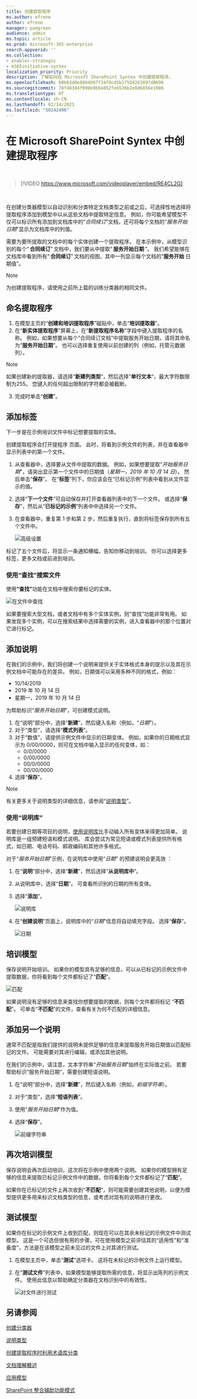 ```yaml
---
title: 创建提取程序
ms.author: efrene
author: efrene
manager: pamgreen
audience: admin
ms.topic: article
ms.prod: microsoft-365-enterprise
search.appverid: ''
ms.collection:
- enabler-strategic
- m365initiative-syntex
localization_priority: Priority
description: 了解如何在 Microsoft SharePoint Syntex 中创建提取程序。
ms.openlocfilehash: b0b03d0e8804097f34f9cd5b17504263097d8696
ms.sourcegitcommit: 78f48304f990e969a052fe6536b2e8d6856e1086
ms.translationtype: HT
ms.contentlocale: zh-CN
ms.lasthandoff: 02/14/2021
ms.locfileid: "50242496"
---
```

# <a name="create-an-extractor-in-microsoft-sharepoint-syntex"></a>在 Microsoft SharePoint Syntex 中创建提取程序


</br>

> [!VIDEO https://www.microsoft.com/videoplayer/embed/RE4CL2G]

</br> 

在创建分类器模型以自动识别和分类特定文档类型之前或之后，可选择性地选择将提取程序添加到模型中以从这些文档中提取特定信息。 例如，你可能希望模型不仅可以标识所有添加到文档库中的“*合同续订*”文档，还可将每个文档的“*服务开始日期*”显示为文档库中的列值。

需要为要所提取的文档中的每个实体创建一个提取程序。 在本示例中，从模型识别的每个“ **合同续订**” 文档中，我们要从中提取“ **服务开始日期** ”。 我们希望能够在文档库中看到所有“ **合同续订**” 文档的视图，其中一列显示每个文档的“**服务开始** 日期值”。 

> [!NOTE]
> 为创建提取程序，请使用之前所上载的训练分类器的相同文件。 

## <a name="name-your-extractor"></a>命名提取程序

1. 在模型主页的“**创建和培训提取程序**”磁贴中，单击“**培训提取器**”。
2. 在“**新实体提取程序**”屏幕上，在“**新提取程序名称**”字段中键入提取程序的名称。 例如，如果想要从每个”合同续订文档”中提取服务开始日期，请将其命名为“**服务开始日期**”。 也可以选择重复使用以前创建的列（例如，托管元数据列）。
> [!NOTE]
> 如果创建新的提取器，请选择“**新建列类型**“，然后选择”**单行文本**“，最大字符数限制为255。 您键入的任何超出限制的字符都会被截断。 
3. 完成时单击“**创建**”。

## <a name="add-a-label"></a>添加标签

下一步是在示例培训文件中标记想要提取的实体。

创建提取程序会打开提程序 页面。 此时，将看到示例文件的列表，并在查看器中显示列表中的第一个文件。

1. 从查看器中，选择要从文件中提取的数据。 例如，如果想要提取“*开始服务日期*”，请突出显示第一个文件中的日期值（*星期一，2019 年 10 月 14 日*）。 然后单击“**保存**”。  在“**标签**”列下，你应该会在“已标记示例”列表中看到从文件显示的值。
2. 选择“**下一个文件**”可自动保存并打开查看器列表中的下一个文件。 或选择“**保存**”，然后从“**已标记的示例**”列表中中选择另一个文件。
3. 在查看器中，重复第 1 步和第 2 步，然后重复执行，直到将标签保存到所有五个文件中。

    ![高级设置](../media/content-understanding/select-service-start-date.png) 

 
标记了五个文件后，将显示一条通知横幅，告知你移动到培训。 你可以选择更多标签，更多文档或前进到培训。 

### <a name="use-find-to-search-your-file"></a>使用“查找”搜索文件
使用<b>“查找”</b>功能在文档中搜索你要标记的实体。

   ![在文件中查找](../media/content-understanding/find-feature.png) 

如果要搜索大型文档，或者文档中有多个实体实例，则“查找”功能非常有用。 如果发现多个实例，可以在搜索结果中选择需要的实例，进入查看器中的那个位置对它进行标记。


## <a name="add-an-explanation"></a>添加说明

在我们的示例中，我们将创建一个说明来提供关于实体格式本身的提示以及其在示例文档中可能存在的差异。 例如，日期值可以采用多种不同的格式，例如：
- 10/14/2019
- 2019 年 10 月 14 日
- 星期一，2019 年 10 月 14 日
 

为帮助标识“*服务开始日期*”，可创建模式说明。

1. 在“说明”部分中，选择“**新建**”，然后键入名称（例如，“*日期*”）。
2. 对于“类型”，请选择“**模式列表**”。
3. 对于“数值”，请提供示例文件中显示的日期变体。 例如，如果你的日期格式显示为 0/00/0000，则可在文档中输入显示的任何变体，如：
    - 0/0/0000
    - 0/00/0000
    - 00/0/0000
    - 00/00/0000
4. 选择“**保存**”。

> [!NOTE]
> 有关更多关于说明类型的详细信息，请参阅“[说明类型](https://docs.microsoft.com/microsoft-365/contentunderstanding/explanation-types-overview)”。  


### <a name="use-the-explanation-library"></a>使用“说明库”

若要创建日期等项目的说明，[使用说明库](https://docs.microsoft.com/microsoft-365/contentunderstanding/explanation-types-overview#use-the-explanation-library)比手动输入所有变体来得更加简单。 说明库是一组预建短语和模式说明。 库会尝试为常见短语或模式列表提供所有格式，如日期、电话号码、邮政编码和其他许多格式。 

对于“*服务开始日期*”示例，在说明库中使用“*日期”* 的预建说明会更高效 ：

1. 在“**说明**”部分中，选择“**新建**”，然后选择“**从说明库中**”。
2. 从说明库中，选择“**日期**”。 可查看所识别的日期的所有变体。
3. 选择“**添加**”。</br>

    ![说明库](../media/content-understanding/explanation-library.png) 

4. 在“**创建说明**”页面上，说明库中的“*日期*”信息将自动填充字段。 选择“**保存**”。</br>

    ![日期](../media/content-understanding/date-explanation-library.png) 

## <a name="train-the-model"></a>培训模型 

保存说明开始培训。 如果你的模型具有足够的信息，可以从已标记的示例文件中提取数据，你将看到每个文件都标记了“**匹配**”。  

![匹配](../media/content-understanding/match2.png) 

如果说明没有足够的信息来查找你想要提取的数据，则每个文件都将标记 “**不匹配**”。 可单击“**不匹配**”的文件，查看有关为何不匹配的详细信息。


## <a name="add-another-explanation"></a>添加另一个说明

通常不匹配是指我们提供的说明未提供足够的信息来提取服务开始日期值以匹配标记的文件。 可能需要对其进行编辑，或添加其他说明。

在我们的示例中，请注意，文本字符串“*开始服务日期*”始终在实际值之前。 若要帮助标识“服务开始日期”，需要创建短语说明。

1. 在“说明”部分中，选择“**新建**”，然后键入名称（例如，*前缀字符串*）。
2. 对于“类型”，选择“**短语列表**”。
3. 使用“*服务开始日期*”作为值。
4. 选择“**保存**”。

    ![前缀字符串](../media/content-understanding/prefix-string.png) 

## <a name="train-the-model-again"></a>再次培训模型

保存说明会再次启动培训，这次将在示例中使用两个说明。 如果你的模型拥有足够的信息来提取已标记示例文件中的数据，你将看到每个文件都标记了“**匹配**”。 

如果你在已标记的文件上再次收到“**不匹配**”，则可能需要创建其他说明，以便为模型提供更多用来标识文档类型的信息，或考虑对现有的说明进行更改。

## <a name="test-your-model"></a>测试模型

如果你在标记的示例文件上收到匹配，则现在可以在其余未标记的示例文件中测试模型。 这是一个可选但很有用的步骤，可在使用模型之前评估其的“适用性”和“准备度”，方法是在该模型之前未见过的文件上对其进行测试。

1. 在模型主页中，单击“**测试**”选项卡。 这将在未标记的示例文件上运行模型。
2. 在“**测试文件**”列表中，如果模型能够提取所需的信息，将显示出陈列的示例文件。 使用此信息以帮助确定分类器在文档识别中的有效性。

    ![对文件进行测试](../media/content-understanding/test-filies-extractor.png) 

## <a name="see-also"></a>另请参阅
[创建分类器](create-a-classifier.md)

[说明类型](explanation-types-overview.md)

[创建提取程序时利用术语库分类](leverage-term-store-taxonomy.md)

[文档理解概述](document-understanding-overview.md)

[应用模型](apply-a-model.md) 

[SharePoint 整合辅助功能模式](accessibility-mode.md)

